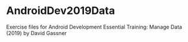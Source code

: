 # AndroidDev2019Data
Exercise files for Android Development Essential Training: Manage Data (2019) by David Gassner
